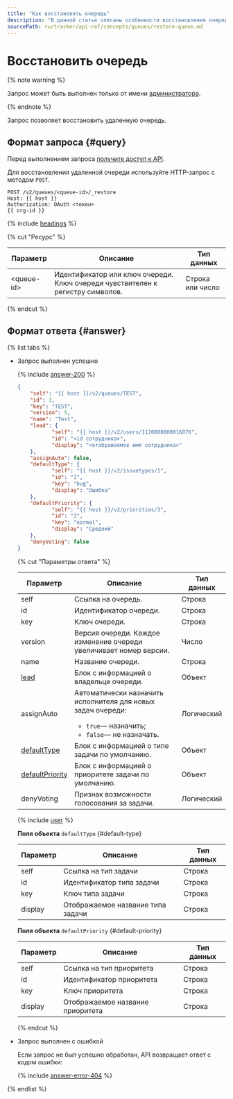 ```yaml
---
title: "Как восстановить очередь"
description: "В данной статье описаны особенности восстановления очередей."
sourcePath: ru/tracker/api-ref/concepts/queues/restore-queue.md
---
```


# Восстановить очередь

{% note warning %}
 
Запрос может быть выполнен только от имени [администратора](../../role-model.md).

{% endnote %}

Запрос позволяет восстановить удаленную очередь.

## Формат запроса {#query}

Перед выполнением запроса [получите доступ к API](../access.md).

Для восстановления удаленной очереди используйте HTTP-запрос с методом `POST`.

```
POST /v2/queues/<queue-id>/_restore
Host: {{ host }}
Authorization: OAuth <токен>
{{ org-id }}
```

{% include [headings](../../../_includes/tracker/api/headings.md) %}

{% cut "Ресурс" %}

Параметр | Описание | Тип данных
----- | ----- | -----
\<queue-id\> | Идентификатор или ключ очереди. Ключ очереди чувствителен к регистру символов. | Строка или число

{% endcut %}

## Формат ответа {#answer}

{% list tabs %}

- Запрос выполнен успешно

    {% include [answer-200](../../../_includes/tracker/api/answer-200.md) %}

    ```json
    {
        "self": "{{ host }}/v2/queues/TEST",
        "id": 3,
        "key": "TEST",
        "version": 5,
        "name": "Test",
        "lead": {
               "self": "{{ host }}/v2/users/1120000000016876",
               "id": "<id сотрудника>",
               "display": "<отображаемое имя сотрудника>"
        },
        "assignAuto": false,
        "defaultType": {
               "self": "{{ host }}/v2/issuetypes/1",
               "id": "1",
               "key": "bug",
               "display": "Ошибка"
        },
        "defaultPriority": {
               "self": "{{ host }}/v2/priorities/3",
               "id": "3",
               "key": "normal",
               "display": "Средний"
        },
        "denyVoting": false
    }
    ```

    {% cut "Параметры ответа" %}

    Параметр | Описание | Тип данных
    ----- | ----- | -----
    self | Ссылка на очередь. | Строка
    id | Идентификатор очереди. | Строка
    key | Ключ очереди. | Строка
    version | Версия очереди. Каждое изменение очереди увеличивает номер версии. | Число
    name | Название очереди. | Строка
    [lead](#lead) | Блок с информацией о владельце очереди. | Объект
    assignAuto | Автоматически назначить исполнителя для новых задач очереди:<ul><li>`true`— назначить;</li><li>`false`— не назначать.</li></ul> | Логический
    [defaultType](#default-type) | Блок с информацией о типе задачи по умолчанию. | Объект
    [defaultPriority](#default-priority) | Блок с информацией о приоритете задачи по умолчанию. | Объект
    denyVoting | Признак возможности голосования за задачи. | Логический

    {% include [user](../../../_includes/tracker/api/user.md) %}

    **Поля объекта** `defaultType` {#default-type}

    Параметр | Описание | Тип данных
    -------- | -------- | ----------
    self | Ссылка на тип задачи | Строка
    id | Идентификатор типа задачи | Строка
    key | Ключ типа задачи | Строка
    display | Отображаемое название типа задачи | Строка

    **Поля объекта** `defaultPriority` {#default-priority}

    Параметр | Описание | Тип данных
    -------- | -------- | ----------
    self | Ссылка на тип приоритета | Строка
    id | Идентификатор приоритета | Строка
    key | Ключ приоритета | Строка
    display | Отображаемое название приоритета | Строка

    {% endcut %}

- Запрос выполнен с ошибкой

    Если запрос не был успешно обработан, API возвращает ответ с кодом ошибки:

    {% include [answer-error-404](../../../_includes/tracker/api/answer-error-404.md) %}

{% endlist %}

